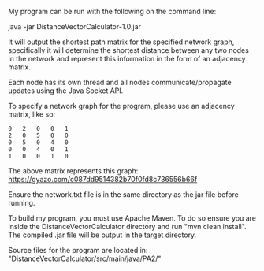 My program can be run with the following on the command line:

java -jar DistanceVectorCalculator-1.0.jar

It will output the shortest path matrix for the specified network graph, specifically it will determine the shortest distance between any two nodes in the network and represent this information in the form of an adjacency matrix.

Each node has its own thread and all nodes communicate/propagate updates using the Java Socket API.

To specify a network graph for the program, please use an adjacency matrix, like so:

	0	2	0	0	1
	2	0	5	0	0
	0	5	0	4	0
	0	0	4	0	1
	1	0	0	1	0 

The above matrix represents this graph: https://gyazo.com/c087dd9514382b70f0fd8c736556b66f

Ensure the network.txt file is in the same directory as the jar file before running.

To build my program, you must use Apache Maven.
To do so ensure you are inside the DistanceVectorCalculator directory and run "mvn clean install".
The compiled .jar file will be output in the target directory.

Source files for the program are located in: "DistanceVectorCalculator/src/main/java/PA2/"

